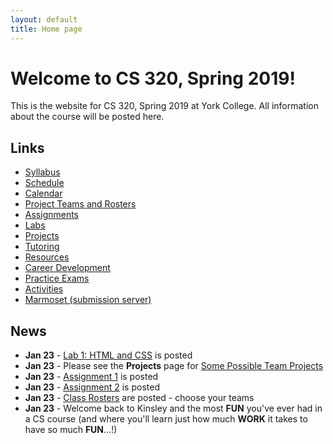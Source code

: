 ```yaml
---
layout: default
title: Home page
---
```


# Welcome to CS 320, Spring 2019!

This is the website for CS 320, Spring 2019 at York College.
All information about the course will be posted here.

## Links

* [Syllabus](syllabus.html)
* [Schedule](schedule.html)
* [Calendar](CS320-Spring2019Calendar.pdf)
* [Project Teams and Rosters](teams-and-rosters/index.html)
* [Assignments](assign/index.html)
* [Labs](labs/index.html)
* [Projects](projects/index.html)
* [Tutoring](CS320-Sp19-TutoringSchedule.pdf)
* [Resources](resources/index.html)
* [Career Development](careers/index.html)
* [Practice Exams](practice/index.html)
* [Activities](activities.html)
* [Marmoset (submission server)](https://cs.ycp.edu/marmoset)

## News

<!-- Commenting out News until it's needed - and the dates will change, anyway

* **May 6** - [Team Project Final Presentation and Demonstration](assign/assign08.html) is schedule for each section's final exam period.  These will be 15-20 minute formal presentations.  See [Assignment 8](assign/assign08.html) for the details and guidelines:
	- **9:00 section (101) - 8:00 to 10:00 on Wednesday, 5-15-19**
	- **11:00 section (102) - 10:15 to 12:15 on Wednesday, 5-15-19**
	- **2:00 section (103) - 3:00 to 5:00 on Monday, 5-13-19**.

* **May 6** - [Assignment 10](assign/assign10.html) is an individual reflection on the team project.  [Assignment 11](assign/assign11.html) is a self/peer evaluation for the team project.  They are both **due by 7:00 am, Tuesday, May 14th**.

* **May 6** - [Assignment 8](assign/assign08.html) describes the final deliverables for the team project.  There are several - please read the assignment carefully.

* **May 1** - [Team Project Milestone 4: 95% Working System](assign/assign03.html) is **due Wednesday, May 8th**.  This will be a FORMAL 8-10 minute (max) in-class team presentation/demonstration of your team's progress since milestone 3.  You should have a 95% working system, with a higher degree of "polish".  All SQL database functionality should be implemented for this milestone.  See the guidelines for [Team Project Milestone 4](assign/assign03.html).

* **Apr 10** - [Assignment 9](assign/assign09.html) describes the deliverables for the individual project.  The report and code for your individual project are **due by 7:00 am, Tuesday, 4-16-19**.

* **Apr 10** - [Team Project Milestone 3: 75% Working System, w/SQL DB](assign/assign03.html) is **due Monday, April 29th**.  This will be a FORMAL 8-10 minute (max) in-class team presentation/demonstration of your team's progress since milestone 2.  SQL database functionality **IS REQUIRED** for this milestone.  A large majority of your classes, methods, test cases, and web page navigation should be implemented by milestone 3, as well.

* **Apr 10** - [Individual Project Milestone 3](assign/assign04.html) is **due Monday, April 15th**.  This will be your final Informal (at your desk) 2-4 minute (max) in-class demonstration of your individual project.

* **Apr 3** - Mid-semester self/peer evaluations are **due by 7:00 am, Tuesday, 4-9-18.  See the instructions under [Assignment 11](assign/assign11.html).

* **Mar 27** - Posted an extensive example project on the [Resources page](./resources) that incorporates the Web Applications lab solution (Lab02) with the ORM Lab solution (Lab06).  It provides a web application front-end to the ORM queries, as well as demonstrates the use of login session information, and incorporation of a SQL database persistence layer with a many-to-many relationship. We will review this on Wednesday, April 3rd).

* **Mar 27** - [Team Project Milestone 2: 50% Working System](assign/assign03.html) is **due Monday, April 8th**.  This will be a FORMAL 8-10 minute (max) in-class team presentation/demonstration of your team's progress since milestone 1.  SQL database functionality is **NOT** required for this milestone (but **IS** required for the third milestone.)

* **Mar 27** - [Individual Project Milestone 2: 50% Working System](assign/assign04.html) is **due Monday, April 1st**.  This will be an informal (at your desk) 2-4 minute (max) in-class demonstration of your progress since Milestone 1.

* **Mar 20** - The **midterm exam** will be in-class on **Friday, 4-5-19**.  It will be open notes and you can use any resource on the CS320 website, as well as your lab solutions.  A practice exam is posted.  We will use Wednesday, 4-3-19 to go over an end-to-end solution for the books database we've been working with, as well as a short review for the exam.  The exam will be 120 points, and it will be difficult to finish in the time allotted, if you do not know the material.  It will graded on a 100 point basis, thus it has a built-in 20-point curve.  You can choose which questions to concentrate your effort on, but all questions will be graded.

* **Mar 11** - [Lab06: ORM](labs/lab06.html) is posted.  It is **due by 7:00 am, Saturday, 3-23-19**.

* **Mar 11** - [Lab05: JDBC](labs/lab05.html) is posted.  It is **due by 7:00 am, Saturday, 3-16-19**.

* **Mar 11** - [Lab04: SQL, Queries, Joins](labs/lab04.html) is posted.  It is **due by 7:00 am, Tuesday, 3-12-19**.

* **Mar 11** - [Assignment 3: Team Project Milestones](assign/assign03.html) **Team Milestone 1: Minimal Working System** is **due on Monday, March 25th**.    This will be a FORMAL 8-10 minute (max) in-class team presentation/demonstration of your team's progress on your UI structure and navigation.  You should have the vast majority of your servlets and JSPs defined, and be able to navigate between most, if not all, of your pages.  Your HTML/CSS will still be in a rough state - don't worry about making it "pretty", focus on functionality over form.  There is **NO** expectation for having any of your SQL database implemented or working.

* **Feb 20** - [Assignment 4: Individual Project Milestones](assign/assign04.html) **Individual Milestone 1: Baseline** is **due on Monday, March 18th**.  This will be an informal (at your desk) 2-4 minute (max) in-class demonstration of your progress, to date.

* **Feb 20** - [Assignment 6: Problem Domain Analysis](assign/assign06.html) is **due by 7:00, Thursday, 2-28-19**

* **Feb 15** - For the in-class presentations of your group's work-in-progress analysis models on Friday (2-22-19): please use [Violet UML](http://alexdp.free.fr/violetumleditor/page.php) to create a nicely-formatted electronic version of your team's model.  You can download the jarfile from the [Resources Page](resources/index.html).

* **Feb 11** - [Assignment 5: Team Use Cases](assign/assign05.html) is **due by 7:00 am, Sunday, 2-17-19**.

* **Jan 28** - [Assignment 4](assign/assign04.html) describes the expectations for the individual project milestones.
* **Jan 28** - [Assignment 3](assign/assign03.html) describes the expectations for the team project milestones.
* **Jan 28** - [Lab02a: Web Applications II](labs/lab02a.html) is posted.  It is **due by 7:00 am, Sunday, 2-10-19**.  Please also see the [WebApps Notes](labs/lab02_notes.html) for additional information about setting up the lab.
* **Jan 28** - [Lab02: Web Applications I](labs/lab02.html) is posted.  It is **due by 7:00 am, Thursday, 1-31-19**.  Please also see the [WebApps Notes](labs/lab02_notes.html) for additional information about setting up the lab.

* **Jan 25** - Assign02: Individual Project Proposal **due by 7:00 am, Saturday, 2-9-19**
* **Jan 25** - Assign01: Team Project Proposal **due by 7:00 am, Sunday, 2-3-19**
* **Jan 25** - Lab01: HTML & CSS **due by 7:00 am, Sunday, 1-27-19**

-->

* **Jan 23** - [Lab 1: HTML and CSS](labs/lab01.html) is posted
* **Jan 23** - Please see the **Projects** page for [Some Possible Team Projects](projects/index.html)
* **Jan 23** - [Assignment 1](assign/assign01.html) is posted
* **Jan 23** - [Assignment 2](assign/assign02.html) is posted
* **Jan 23** - [Class Rosters](teams-and-rosters/index.html) are posted - choose your teams
* **Jan 23** - Welcome back to Kinsley and the most **FUN** you've ever had in a CS course (and where you'll learn just how much **WORK** it takes to have so much **FUN**...!)